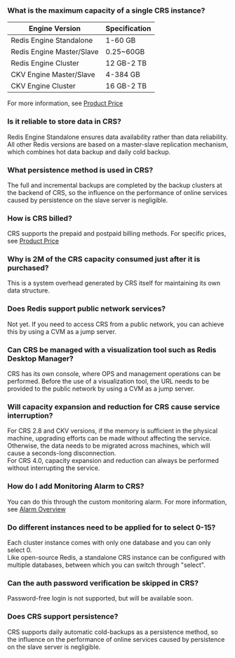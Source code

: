 ### What is the maximum capacity of a single CRS instance?

| Engine Version | Specification |
|--|--|
| Redis Engine Standalone | 1-60 GB |
| Redis Engine Master/Slave | 0.25~60GB  |
| Redis Engine Cluster | 12 GB-2 TB |
| CKV Engine Master/Slave | 4-384 GB |
| CKV Engine Cluster | 16 GB-2 TB |

For more information, see [Product Price](https://cloud.tencent.com/document/product/239/9894)

### Is it reliable to store data in CRS?
Redis Engine Standalone ensures data availability rather than data reliability.<br>
All other Redis versions are based on a master-slave replication mechanism, which combines hot data backup and daily cold backup.<br>

### What persistence method is used in CRS?
The full and incremental backups are completed by the backup clusters at the backend of CRS, so the influence on the performance of online services caused by persistence on the slave server is negligible.

### How is CRS billed?
CRS supports the prepaid and postpaid billing methods. For specific prices, see [Product Price](https://cloud.tencent.com/document/product/239/9894)

### Why is 2M of the CRS capacity consumed just after it is purchased?
This is a system overhead generated by CRS itself for maintaining its own data structure.

### Does Redis support public network services?
Not yet. If you need to access CRS from a public network, you can achieve this by using a CVM as a jump server.

### Can CRS be managed with a visualization tool such as Redis Desktop Manager?
CRS has its own console, where OPS and management operations can be performed. Before the use of a visualization tool, the URL needs to be provided to the public network by using a CVM as a jump server.

### Will capacity expansion and reduction for CRS cause service interruption?
For CRS 2.8 and CKV versions, if the memory is sufficient in the physical machine, upgrading efforts can be made without affecting the service. Otherwise, the data needs to be migrated across machines, which will cause a seconds-long disconnection.<br>
For CRS 4.0, capacity expansion and reduction can always be performed without interrupting the service.

### How do I add Monitoring Alarm to CRS?
You can do this through the custom monitoring alarm. For more information, see [Alarm Overview](https://cloud.tencent.com/document/product/239/7081)

### Do different instances need to be applied for to select 0-15?
Each cluster instance comes with only one database and you can only select 0.<br>
Like open-source Redis, a standalone CRS instance can be configured with multiple databases, between which you can switch through "select".<br>

### Can the auth password verification be skipped in CRS?
Password-free login is not supported, but will be available soon.

### Does CRS support persistence?
CRS supports daily automatic cold-backups as a persistence method, so the influence on the performance of online services caused by persistence on the slave server is negligible.


